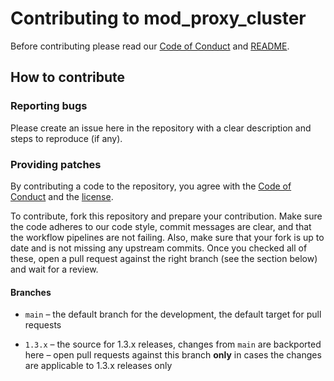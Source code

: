 # Contributing to mod\_proxy\_cluster

Before contributing please read our [Code of Conduct](https://github.com/modcluster/mod_proxy_cluster/blob/main/CODE_OF_CONDUCT.md)
and [README](https://github.com/modcluster/mod_proxy_cluster/blob/main/README.md).

## How to contribute

### Reporting bugs

Please create an issue here in the repository with a clear description and steps to reproduce (if any).

### Providing patches

By contributing a code to the repository, you agree with the
[Code of Conduct](https://github.com/modcluster/mod_proxy_cluster/blob/main/CODE_OF_CONDUCT.md) and
the [license](https://github.com/modcluster/mod_proxy_cluster/blob/main/LICENSE).

To contribute, fork this repository and prepare your contribution. Make sure the code adheres to our code style,
commit messages are clear, and that the workflow pipelines are not failing. Also, make sure that your fork is up to date
and is not missing any upstream commits. Once you checked all of these, open a pull request against the right branch (see
the section below) and wait for a review.

#### Branches

* `main` – the default branch for the development, the default target for pull requests

* `1.3.x` – the source for 1.3.x releases, changes from `main` are backported here – open pull requests against this branch
**only** in cases the changes are applicable to 1.3.x releases only

